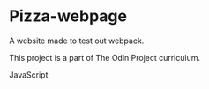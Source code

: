 # Pizza-webpage
A website made to test out webpack.

This project is a part of The Odin Project curriculum.

JavaScript

